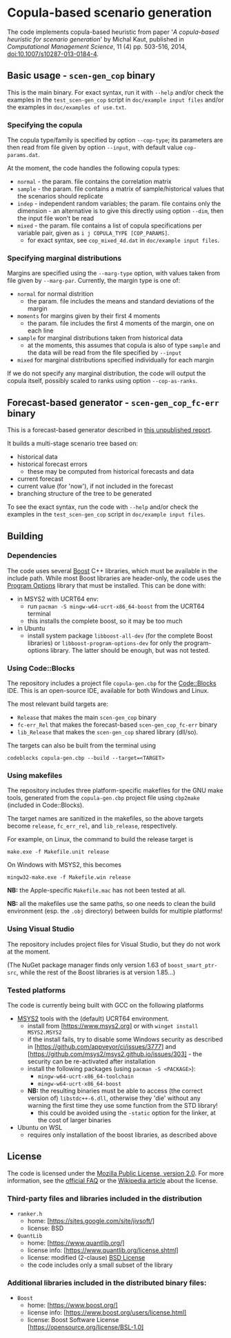 Copula-based scenario generation
================================

The code implements copula-based heuristic from paper
'<em>A copula-based heuristic for scenario generation</em>' by Michal Kaut,
published in <em>Computational Management Science</em>, 11 (4) pp. 503-516, 2014,
[doi:10.1007/s10287-013-0184-4](http://dx.doi.org/doi:10.1007/s10287-013-0184-4). 


Basic usage - `scen-gen_cop` binary
-----------------------------------

This is the main binary.
For exact syntax, run it with `--help` and/or check the examples in the `test_scen-gen_cop` script in `doc/example input files` and/or the examples in `doc/examples of use.txt`.

### Specifying the copula

The copula type/family is specified by option `--cop-type`; its parameters are then read from file given by option `--input`, with default value `cop-params.dat`.

At the moment, the code handles the following copula types:

- `normal` - the param. file contains the correlation matrix
- `sample` - the param. file contains a matrix of sample/historical values
             that the scenarios should replicate
- `indep` - independent random variables; the param. file contains only the
            dimension - an alternative is to give this directly using option
            `--dim`, then the input file won't be read
- `mixed` - the param. file contains a list of copula specifications per variable pair,
            given as `i j COPULA_TYPE [COP_PARAMS]`.
    - for exact syntax, see `cop_mixed_4d.dat` in `doc/example input files`.

### Specifying marginal distributions

Margins are specified using the `--marg-type` option, with values taken from file given by `--marg-par`.
Currently, the margin type is one of:

- `normal` for normal distrition
    - the param. file includes the means and standard deviations of the margin
- `moments` for margins given by their first 4 moments
    - the param. file includes the first 4 moments of the margin, one on each line
- `sample` for marginal distributions taken from historical data
    - at the moments, this assumes that copula is also of type `sample` and the data will be read from the file specified by `--input`
- `mixed` for marginal distributions specified individually for each margin

If we do not specify any marginal distribution, the code will output
the copula itself, possibly scaled to ranks using option `--cop-as-ranks`.


Forecast-based generator - `scen-gen_cop_fc-err` binary
-------------------------------------------------------

This is a forecast-based generator described in [this unpublished report](https://work.michalkaut.net/#Kaut2016).

It builds a multi-stage scenario tree based on:

- historical data
- historical forecast errors
    - these may be computed from historical forecasts and data
- current forecast
- current value (for 'now'), if not included in the forecast
- branching structure of the tree to be generated

To see the exact syntax, run the code with `--help` and/or check the examples in the `test_scen-gen_cop` script in `doc/example input files`.


Building
--------

### Dependencies

The code uses several [Boost](https://www.boost.org/) C++ libraries, which must be available in the include path.
While most Boost libraries are header-only, the code uses the [Program Options](https://www.boost.org/doc/libs/1_85_0/doc/html/program_options.html) library that must be installed.
This can be done with: 

- in MSYS2 with UCRT64 env:
    - run `pacman -S mingw-w64-ucrt-x86_64-boost` from the UCRT64 terminal
    - this installs the complete boost, so it may be too much
- in Ubuntu
    - install system package `libboost-all-dev` (for the complete Boost libraries) or `libboost-program-options-dev` for only the program-options library. The latter should be enough, but was not tested.


### Using Code::Blocks

The repository includes a project file `copula-gen.cbp` for the [Code::Blocks](https://www.codeblocks.org/) IDE. This is an open-source IDE, available for both Windows and Linux.

The most relevant build targets are:

- `Release` that makes the main `scen-gen_cop` binary
- `fc-err_Rel` that makes the forecast-based `scen-gen_cop_fc-err` binary
- `lib_Release` that makes the `scen-gen_cop` shared library (dll/so).

The targets can also be built from the terminal using

```console
codeblocks copula-gen.cbp --build --target=<TARGET>
```

### Using makefiles

The repository includes three platform-specific makefiles for the GNU make tools, generated from the `copula-gen.cbp` project file using `cbp2make` (included in Code::Blocks).

The target names are sanitized in the makefiles, so the above targets become `release`, `fc_err_rel`, and `lib_release`, respectively.

For example, on Linux, the command to build the release target is

```console
make.exe -f Makefile.unit release
```

On Windows with MSYS2, this becomes

```console
mingw32-make.exe -f Makefile.win release
```

**NB:** the Apple-specific `Makefile.mac` has not been tested at all.

**NB:** all the makefiles use the same paths, so one needs to clean the build environment (esp. the `.obj` directory) between builds for multiple platforms!

### Using Visual Studio

The repository includes project files for Visual Studio, but they do not work at the moment.

(The NuGet package manager finds only version 1.63 of `boost_smart_ptr-src`, while the rest of the Boost libraries is at version 1.85...)


### Tested platforms

The code is currently being built with GCC on the following platforms

- [MSYS2](https://www.msys2.org/) tools with the (default) UCRT64 environment.
    - install from [https://www.msys2.org] or with `winget install MSYS2.MSYS2`
	- if the install fails, try to disable some Windows security as described in [https://github.com/appveyor/ci/issues/3777] and [https://github.com/msys2/msys2.github.io/issues/303] - the security can be re-activated after installation
    - install the following packages (using `pacman -S <PACKAGE>`):
        - `mingw-w64-ucrt-x86_64-toolchain`
        - `mingw-w64-ucrt-x86_64-boost`
    - **NB:** the resulting binaries must be able to access (the correct version of) `libstdc++-6.dll`, otherwise they 'die' without any warning the first time they use some function from the STD library!
        - this could be avoided using the `-static` option for the linker, at the cost of larger binaries
- Ubuntu on WSL
    - requires only installation of the boost libraries, as described above


License
-------

The code is licensed under the [Mozilla Public License, version 2.0](https://www.mozilla.org/en-US/MPL/2.0/).
For more information, see the [official FAQ](https://www.mozilla.org/en-US/MPL/2.0/FAQ/) or the [Wikipedia article](https://en.wikipedia.org/wiki/Mozilla_Public_License) about the license.

### Third-party files and libraries included in the distribution
- `ranker.h`
	- home: [https://sites.google.com/site/jivsoft/]
	- license: BSD 
- `QuantLib`
  - home: [https://www.quantlib.org/]
  - license info: [https://www.quantlib.org/license.shtml]
  - license: modified (2-clause) [BSD License](https://opensource.org/license/BSD-2-Clause)
  - the code includes only a small subset of the library

### Additional libraries included in the distributed binary files:
- `Boost`
  - home: [https://www.boost.org/]
  - license info: [https://www.boost.org/users/license.html]
  - license: Boost Software License [https://opensource.org/license/BSL-1.0]
